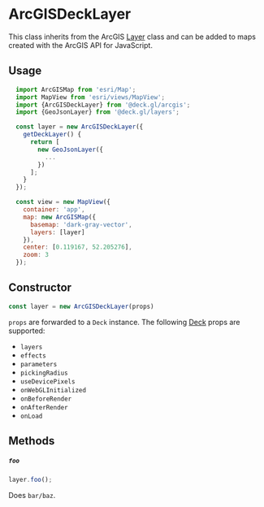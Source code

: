 # ArcGISDeckLayer

This class inherits from the ArcGIS [Layer](https://developers.arcgis.com/javascript/latest/api-reference/esri-layers-Layer.html) class and can be added to maps created with the ArcGIS API for JavaScript.

## Usage

```js
  import ArcGISMap from 'esri/Map';
  import MapView from 'esri/views/MapView';
  import {ArcGISDeckLayer} from '@deck.gl/arcgis';
  import {GeoJsonLayer} from '@deck.gl/layers';

  const layer = new ArcGISDeckLayer({
    getDeckLayer() {
      return [
        new GeoJsonLayer({
          ...
        })
      ];
    }
  });

  const view = new MapView({
    container: 'app',
    map: new ArcGISMap({
      basemap: 'dark-gray-vector',
      layers: [layer]
    }),
    center: [0.119167, 52.205276],
    zoom: 3
  });
```


## Constructor

```js
const layer = new ArcGISDeckLayer(props)
```

`props` are forwarded to a `Deck` instance. The following [Deck](/docs/api-reference/deck.md) props are supported:

- `layers`
- `effects`
- `parameters`
- `pickingRadius`
- `useDevicePixels`
- `onWebGLInitialized`
- `onBeforeRender`
- `onAfterRender`
- `onLoad`

## Methods

##### `foo`

```js
layer.foo();
```

Does `bar/baz`.
